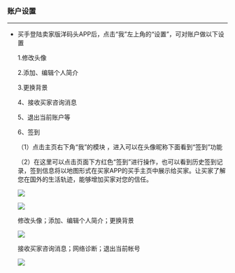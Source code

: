 ### 账户设置

---

* 买手登陆卖家版洋码头APP后，点击“我”左上角的“设置”，可对账户做以下设置

  1.修改头像

  2.添加、编辑个人简介

  3.更换背景

  4、接收买家咨询消息

  5、退出当前账户等

  6、签到

  （1）点击主页右下角“我”的模块 ，进入可以在头像昵称下面看到“签到”功能

  （2）在这里可以点击页面下方红色“签到”进行操作，也可以看到历史签到记录，签到信息将以地图形式在买家APP的买手主页中展示给买家。让买家了解您在国外的生活轨迹，能够增加买家对您的信任。

  ![](http://sellerhub.ymatou.com/helpview/img/zhsz_1.jpg)

  ![](http://sellerhub.ymatou.com/helpview/img/zhsz_1_1.jpg)

  修改头像；添加、编辑个人简介；更换背景

  ![](http://sellerhub.ymatou.com/helpview/img/zhsz_2.jpg)

  接收买家咨询消息；网络诊断；退出当前帐号

  ![](http://sellerhub.ymatou.com/helpview/img/zhsz_3.jpg)




